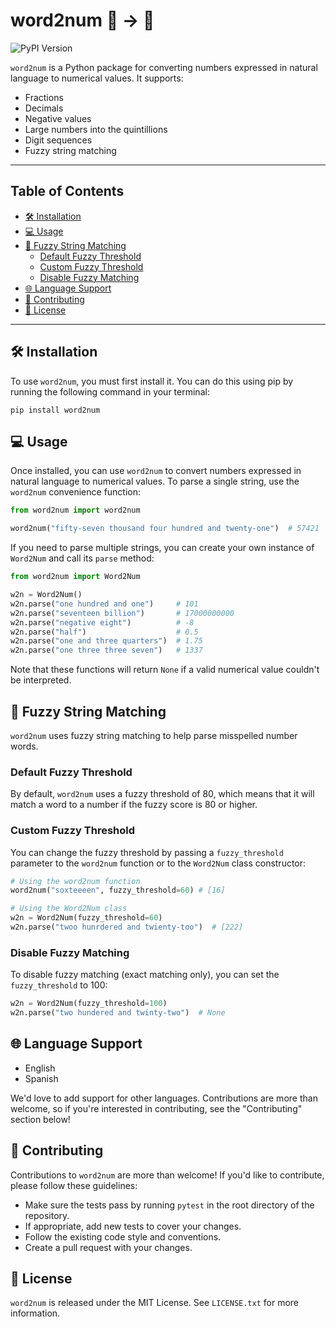 # word2num 💬 → 🔢 <!-- omit in toc -->

![PyPI Version](https://img.shields.io/pypi/v/word2num?logo=pypi&logoColor=white&style=flat-square)

`word2num` is a Python package for converting numbers expressed in natural language to numerical values. It supports:

- Fractions
- Decimals
- Negative values
- Large numbers into the quintillions
- Digit sequences
- Fuzzy string matching

---

## Table of Contents <!-- omit in toc -->
- [🛠️ Installation](#️-installation)
- [💻 Usage](#-usage)
- [🐻 Fuzzy String Matching](#-fuzzy-string-matching)
  - [Default Fuzzy Threshold](#default-fuzzy-threshold)
  - [Custom Fuzzy Threshold](#custom-fuzzy-threshold)
  - [Disable Fuzzy Matching](#disable-fuzzy-matching)
- [🌐 Language Support](#-language-support)
- [🤝 Contributing](#-contributing)
- [📃 License](#-license)

---


## 🛠️ Installation

To use `word2num`, you must first install it. You can do this using pip by running the following command in your terminal:

```
pip install word2num
```

## 💻 Usage

Once installed, you can use `word2num` to convert numbers expressed in natural language to numerical values. To parse a single string, use the `word2num` convenience function:

```python
from word2num import word2num

word2num("fifty-seven thousand four hundred and twenty-one")  # 57421
```

If you need to parse multiple strings, you can create your own instance of `Word2Num` and call its `parse` method:

```python
from word2num import Word2Num

w2n = Word2Num()
w2n.parse("one hundred and one")     # 101
w2n.parse("seventeen billion")       # 17000000000
w2n.parse("negative eight")          # -8
w2n.parse("half")                    # 0.5
w2n.parse("one and three quarters")  # 1.75
w2n.parse("one three three seven")   # 1337
```

Note that these functions will return `None` if a valid numerical value couldn't be interpreted.

## 🐻 Fuzzy String Matching

`word2num` uses fuzzy string matching to help parse misspelled number words.

### Default Fuzzy Threshold

By default, `word2num` uses a fuzzy threshold of 80, which means that it will match a word to a number if the fuzzy score is 80 or higher.

### Custom Fuzzy Threshold

You can change the fuzzy threshold by passing a `fuzzy_threshold` parameter to the `word2num` function or to the `Word2Num` class constructor:

```python
# Using the word2num function
word2num("soxteeeen", fuzzy_threshold=60) # [16]

# Using the Word2Num class
w2n = Word2Num(fuzzy_threshold=60)
w2n.parse("twoo hunrdered and twienty-too")  # [222]
```

### Disable Fuzzy Matching

To disable fuzzy matching (exact matching only), you can set the `fuzzy_threshold` to 100:

```python
w2n = Word2Num(fuzzy_threshold=100)
w2n.parse("two hundered and twinty-two")  # None
```

## 🌐 Language Support

* English
* Spanish

We'd love to add support for other languages. Contributions are more than welcome, so if you're interested in contributing, see the "Contributing" section below!

## 🤝 Contributing

Contributions to `word2num` are more than welcome! If you'd like to contribute, please follow these guidelines:

- Make sure the tests pass by running `pytest` in the root directory of the repository.
- If appropriate, add new tests to cover your changes.
- Follow the existing code style and conventions.
- Create a pull request with your changes.

## 📃 License

`word2num` is released under the MIT License. See `LICENSE.txt` for more information.
